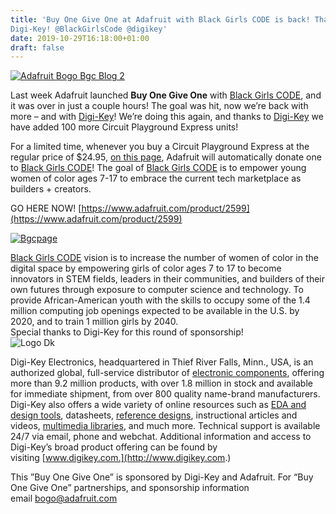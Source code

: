 ```yaml
---
title: 'Buy One Give One at Adafruit with Black Girls CODE is back! Thank you
Digi-Key! @BlackGirlsCode @digikey'
date: 2019-10-29T16:18:00+01:00
draft: false
---
```


[![Adafruit Bogo Bgc Blog 2](https://cdn-blog.adafruit.com/uploads/2019/10/adafruit_BOGO_BGC_blog_2.jpg)](https://www.adafruit.com/product/2599)

Last week Adafruit launched **Buy One Give One** with [Black Girls CODE](http://blackgirlscode.org/), and it was over in just a couple hours! The goal was hit, now we’re back with more – and with [Digi-Key](https://www.digikey.com/)! We’re doing this again, and thanks to [Digi-Key](https://www.digikey.com/) we have added 100 more Circuit Playground Express units!

For a limited time, whenever you buy a Circuit Playground Express at the regular price of $24.95, [on this page](https://www.adafruit.com/product/2599), Adafruit will automatically donate one to [Black Girls CODE](http://blackgirlscode.org/)! The goal of [Black Girls CODE](http://blackgirlscode.org/) is to empower young women of color ages 7-17 to embrace the current tech marketplace as builders + creators.

GO HERE NOW! [https://www.adafruit.com/product/2599](https://www.adafruit.com/product/2599)

[![Bgcpage](https://cdn-blog.adafruit.com/uploads/2019/10/bgcpage.jpg)](https://www.adafruit.com/product/2599)

[Black Girls CODE](http://blackgirlscode.org/) vision is to increase the number of women of color in the digital space by empowering girls of color ages 7 to 17 to become innovators in STEM fields, leaders in their communities, and builders of their own futures through exposure to computer science and technology. To provide African-American youth with the skills to occupy some of the 1.4 million computing job openings expected to be available in the U.S. by 2020, and to train 1 million girls by 2040.  
Special thanks to Digi-Key for this round of sponsorship!   
![Logo Dk](https://cdn-blog.adafruit.com/uploads/2019/10/logo_dk.jpg)

Digi-Key Electronics, headquartered in Thief River Falls, Minn., USA, is an authorized global, full-service distributor of [electronic components](https://www.digikey.com/products/en), offering more than 9.2 million products, with over 1.8 million in stock and available for immediate shipment, from over 800 quality name-brand manufacturers. Digi-Key also offers a wide variety of online resources such as [EDA and design tools](https://www.digikey.com/en/resources/design-tools/design-tools), datasheets, [reference designs](https://www.digikey.com/reference-designs/en), instructional articles and videos, [multimedia libraries](https://www.digikey.com/videos/en), and much more. Technical support is available 24/7 via email, phone and webchat. Additional information and access to Digi-Key’s broad product offering can be found by visiting [www.digikey.com.](http://www.digikey.com.)

This ”Buy One Give One” is sponsored by Digi-Key and Adafruit. For “Buy One Give One” partnerships, and sponsorship information email [bogo@adafruit.com](mailto:bogo@adafruit.com)